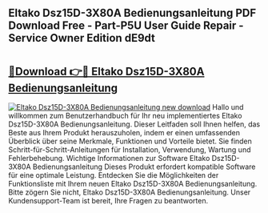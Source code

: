 ## Eltako Dsz15D-3X80A Bedienungsanleitung PDF Download Free - Part-P5U User Guide Repair - Service Owner Edition dE9dt

# <h2><a href="http://df4hioq.blite.top/?on=Eltako+Dsz15D-3X80A+Bedienungsanleitung">🔗Download 👉🔴 Eltako Dsz15D-3X80A Bedienungsanleitung</a></h2>

[![Eltako Dsz15D-3X80A Bedienungsanleitung new download](https://i.imgur.com/lujVjoI.png)](http://df4hioq.blite.top/?on=Eltako+Dsz15D-3X80A+Bedienungsanleitung)
Hallo und willkommen zum Benutzerhandbuch für Ihr neu implementiertes Eltako Dsz15D-3X80A Bedienungsanleitung. Dieser Leitfaden soll Ihnen helfen, das Beste aus Ihrem Produkt herauszuholen, indem er einen umfassenden Überblick über seine Merkmale, Funktionen und Vorteile bietet. Sie finden Schritt-für-Schritt-Anleitungen für Installation, Verwendung, Wartung und Fehlerbehebung. Wichtige Informationen zur Software Eltako Dsz15D-3X80A Bedienungsanleitung Dieses Produkt erfordert kompatible Software für eine optimale Leistung. Entdecken Sie die Möglichkeiten der Funktionsliste mit Ihrem neuen Eltako Dsz15D-3X80A Bedienungsanleitung. Bitte zögern Sie nicht, Eltako Dsz15D-3X80A Bedienungsanleitung. Unser Kundensupport-Team ist bereit, Ihre Fragen zu beantworten.
